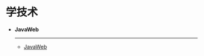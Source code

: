 # 学技术

<div class="grid cards" markdown>

-   **JavaWeb**

    ---
    - [JavaWeb](JavaWeb/index.md)
</div>
